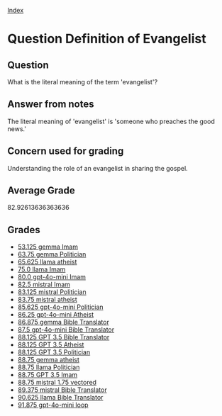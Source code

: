 
[Index](../../index.md)
# Question Definition of Evangelist
## Question
What is the literal meaning of the term 'evangelist'?

## Answer from notes
The literal meaning of 'evangelist' is 'someone who preaches the good news.'

## Concern used for grading
Understanding the role of an evangelist in sharing the gospel.

## Average Grade
82.92613636363636

## Grades
 * [53.125 gemma Imam](../answers/gemma_Imam/Definition_of_Evangelist.md)
 * [63.75 gemma Politician](../answers/gemma_Politician/Definition_of_Evangelist.md)
 * [65.625 llama atheist](../answers/llama_atheist/Definition_of_Evangelist.md)
 * [75.0 llama Imam](../answers/llama_Imam/Definition_of_Evangelist.md)
 * [80.0 gpt-4o-mini Imam](../answers/gpt-4o-mini_Imam/Definition_of_Evangelist.md)
 * [82.5 mistral Imam](../answers/mistral_Imam/Definition_of_Evangelist.md)
 * [83.125 mistral Politician](../answers/mistral_Politician/Definition_of_Evangelist.md)
 * [83.75 mistral atheist](../answers/mistral_atheist/Definition_of_Evangelist.md)
 * [85.625 gpt-4o-mini Politician](../answers/gpt-4o-mini_Politician/Definition_of_Evangelist.md)
 * [86.25 gpt-4o-mini Atheist](../answers/gpt-4o-mini_Atheist/Definition_of_Evangelist.md)
 * [86.875 gemma Bible Translator](../answers/gemma_Bible_Translator/Definition_of_Evangelist.md)
 * [87.5 gpt-4o-mini Bible Translator](../answers/gpt-4o-mini_Bible_Translator/Definition_of_Evangelist.md)
 * [88.125 GPT 3.5 Bible Translator](../answers/GPT_3.5_Bible_Translator/Definition_of_Evangelist.md)
 * [88.125 GPT 3.5 Atheist](../answers/GPT_3.5_Atheist/Definition_of_Evangelist.md)
 * [88.125 GPT 3.5 Politician](../answers/GPT_3.5_Politician/Definition_of_Evangelist.md)
 * [88.75 gemma atheist](../answers/gemma_atheist/Definition_of_Evangelist.md)
 * [88.75 llama Politician](../answers/llama_Politician/Definition_of_Evangelist.md)
 * [88.75 GPT 3.5 Imam](../answers/GPT_3.5_Imam/Definition_of_Evangelist.md)
 * [88.75 mistral 1.75 vectored](../answers/mistral_1.75_vectored/Definition_of_Evangelist.md)
 * [89.375 mistral Bible Translator](../answers/mistral_Bible_Translator/Definition_of_Evangelist.md)
 * [90.625 llama Bible Translator](../answers/llama_Bible_Translator/Definition_of_Evangelist.md)
 * [91.875 gpt-4o-mini loop](../answers/gpt-4o-mini_loop/Definition_of_Evangelist.md)
